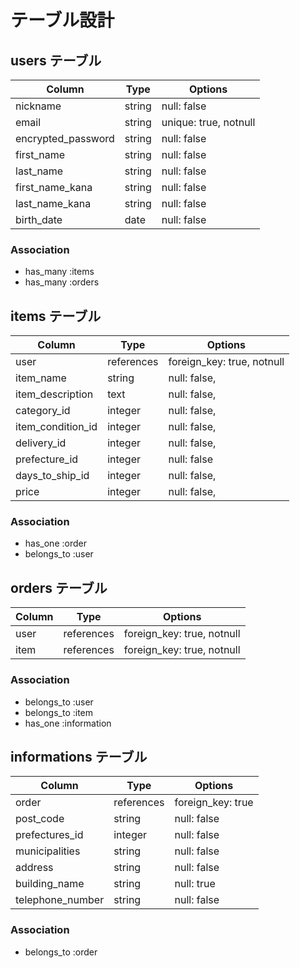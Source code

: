 # テーブル設計

## users テーブル

| Column             | Type   | Options      |
| ------------------ | ------ | ------------ |
| nickname           | string | null: false  |
| email              | string | unique: true, notnull |
| encrypted_password | string | null: false  |
| first_name         | string | null: false  |
| last_name          | string | null: false  |
| first_name_kana    | string | null: false  |
| last_name_kana     | string | null: false  |
| birth_date         | date   | null: false  |


### Association

- has_many :items
- has_many :orders

## items テーブル

| Column            | Type       | Options           |
| ----------------- | ---------- | ----------------- |
| user              | references | foreign_key: true, notnull |
| item_name         | string     | null: false,      |
| item_description  | text       | null: false,      |
| category_id       | integer    | null: false,      |
| item_condition_id | integer    | null: false,      |
| delivery_id       | integer    | null: false,      |
| prefecture_id     | integer    | null: false       |
| days_to_ship_id   | integer    | null: false,      |
| price             | integer    | null: false,      |


### Association

- has_one :order
- belongs_to :user

## orders テーブル

| Column | Type       | Options           |
| ------ | ---------- | ----------------- |
| user   | references | foreign_key: true, notnull |
| item   | references | foreign_key: true, notnull |

### Association

- belongs_to :user
- belongs_to :item
- has_one :information

## informations テーブル

| Column           | Type       | Options           |
| ---------------- | ---------- | ----------------- |
| order            | references | foreign_key: true |
| post_code        | string     | null: false       |
| prefectures_id   | integer    | null: false       |
| municipalities   | string     | null: false       |
| address          | string     | null: false       |
| building_name    | string     | null: true        |
| telephone_number | string     | null: false       |


### Association

- belongs_to :order
